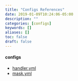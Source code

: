 ```yaml
---
title: "Configs References"
date: 2019-01-09T10:24:06-05:00
description: ""
categories: [configs]
keywords: []
aliases: []
toc: false
draft: false
---
```


#### configs

* [handler.yml](/configs/handler/)
* [mask.yml](/configs/mask/)